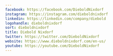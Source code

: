 ```yaml
---
facebook: https://facebook.com/DieboldNixdorf
instagram: https://instagram.com/dieboldnixdorf
linkedin: https://linkedin.com/company/diebold
logohandle: dieboldnixdorf
sort: dieboldnixdorf
title: Diebold Nixdorf
twitter: https://twitter.com/DieboldNixdorf
website: https://www.dieboldnixdorf.com/en-us/
youtube: https://youtube.com/DieboldNixdorf
---
```

